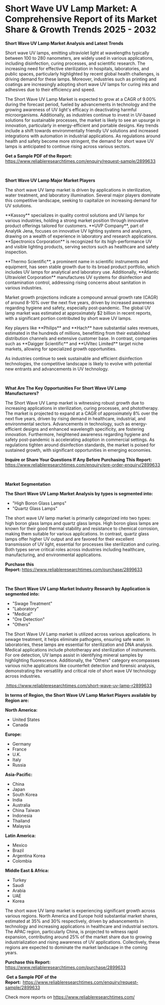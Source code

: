 <p><h1>Short Wave UV Lamp Market: A Comprehensive Report of its Market Share & Growth Trends 2025 - 2032</h1></p><p><strong>Short Wave UV Lamp Market Analysis and Latest Trends</strong></p>
<p><p>Short wave UV lamps, emitting ultraviolet light at wavelengths typically between 100 to 280 nanometers, are widely used in various applications, including disinfection, curing processes, and scientific research. The increasing need for effective sterilization in hospitals, laboratories, and public spaces, particularly highlighted by recent global health challenges, is driving demand for these lamps. Moreover, industries such as printing and coatings are increasingly adopting short wave UV lamps for curing inks and adhesives due to their efficiency and speed.</p><p>The Short Wave UV Lamp Market is expected to grow at a CAGR of 9.00% during the forecast period, fueled by advancements in technology and the growing awareness of UV light's efficacy in deactivating harmful microorganisms. Additionally, as industries continue to invest in UV-based solutions for sustainable processes, the market is likely to see an upsurge in innovation, particularly in energy-efficient and portable designs. Key trends include a shift towards environmentally friendly UV solutions and increased integrations with automation in industrial applications. As regulations around health and safety become more stringent, the demand for short wave UV lamps is anticipated to continue rising across various sectors.</p></p>
<p><strong>Get a Sample PDF of the Report:&nbsp;</strong> <a href="https://www.reliableresearchtimes.com/enquiry/request-sample/2899633?utm_campaign=2639&utm_medium=2&utm_source=Github&utm_content=ia&utm_term=16032025&utm_id=short-wave-uv-lamp">https://www.reliableresearchtimes.com/enquiry/request-sample/2899633</a></p>
<p>&nbsp;</p>
<p><strong>Short Wave UV Lamp Major Market Players</strong></p>
<p><p>The short wave UV lamp market is driven by applications in sterilization, water treatment, and laboratory illumination. Several major players dominate this competitive landscape, seeking to capitalize on increasing demand for UV solutions.</p><p>**Kassoy** specializes in quality control solutions and UV lamps for various industries, holding a strong market position through innovative product offerings tailored for customers. **UVP Company**, part of Analytik Jena, focuses on innovative UV lighting systems and analyzers, drawing on a wealth of experience in laboratory and research applications. **Spectronics Corporation** is recognized for its high-performance UV and visible lighting products, serving sectors such as healthcare and safety inspection.</p><p>**Thermo Scientific**, a prominent name in scientific instruments and equipment, has seen stable growth due to its broad product portfolio, which includes UV lamps for analytical and laboratory use. Additionally, **Atlantic Ultraviolet Corporation** manufactures UV systems for disinfection and contamination control, addressing rising concerns about sanitation in various industries.</p><p>Market growth projections indicate a compound annual growth rate (CAGR) of around 8-10% over the next five years, driven by increased awareness regarding hygiene and safety, especially post-pandemic. The global UV lamp market was estimated at approximately $2 billion in recent reports, with a significant portion contributed by short wave UV lamps.</p><p>Key players like **Philips** and **Hach** have substantial sales revenues, estimated in the hundreds of millions, benefitting from their established distribution channels and extensive customer base. In contrast, companies such as **Daigger Scientific** and **UVItec Limited** target niche markets, allowing for specialized growth opportunities.</p><p>As industries continue to seek sustainable and efficient disinfection technologies, the competitive landscape is likely to evolve with potential new entrants and advancements in UV technology.</p></p>
<p>&nbsp;</p>
<p><strong>What Are The Key Opportunities For Short Wave UV Lamp Manufacturers?</strong></p>
<p><p>The Short Wave UV Lamp market is witnessing robust growth due to increasing applications in sterilization, curing processes, and phototherapy. The market is projected to expand at a CAGR of approximately 8% over the next five years, driven by rising demand in healthcare, industrial, and environmental sectors. Advancements in technology, such as energy-efficient designs and enhanced wavelength specificity, are fostering innovation. Furthermore, heightened awareness regarding hygiene and safety post-pandemic is accelerating adoption in commercial settings. As regulations tighten around disinfection standards, the market is poised for sustained growth, with significant opportunities in emerging economies.</p></p>
<p><strong>Inquire or Share Your Questions If Any Before Purchasing This Report:</strong> <a href="https://www.reliableresearchtimes.com/enquiry/pre-order-enquiry/2899633?utm_campaign=2639&utm_medium=2&utm_source=Github&utm_content=ia&utm_term=16032025&utm_id=short-wave-uv-lamp">https://www.reliableresearchtimes.com/enquiry/pre-order-enquiry/2899633</a></p>
<p>&nbsp;</p>
<p><strong>Market Segmentation</strong></p>
<p><strong>The Short Wave UV Lamp Market Analysis by types is segmented into:</strong></p>
<p><ul><li>"High Boron Glass Lamps"</li><li>"Quartz Glass Lamps"</li></ul></p>
<p><p>The short wave UV lamp market is primarily categorized into two types: high boron glass lamps and quartz glass lamps. High boron glass lamps are known for their good thermal stability and resistance to chemical corrosion, making them suitable for various applications. In contrast, quartz glass lamps offer higher UV output and are favored for their excellent transmission of UV light, essential for processes like sterilization and curing. Both types serve critical roles across industries including healthcare, manufacturing, and environmental applications.</p></p>
<p><strong>Purchase this Report:&nbsp;</strong><a href="https://www.reliableresearchtimes.com/purchase/2899633?utm_campaign=2639&utm_medium=2&utm_source=Github&utm_content=ia&utm_term=16032025&utm_id=short-wave-uv-lamp">https://www.reliableresearchtimes.com/purchase/2899633</a></p>
<p>&nbsp;</p>
<p><strong>The Short Wave UV Lamp Market Industry Research by Application is segmented into:</strong></p>
<p><ul><li>"Swage Treatment"</li><li>"Laboratory"</li><li>"Medical"</li><li>"Ore Detection"</li><li>"Others"</li></ul></p>
<p><p>The Short Wave UV Lamp market is utilized across various applications. In sewage treatment, it helps eliminate pathogens, ensuring safe water. In laboratories, these lamps are essential for sterilization and DNA analysis. Medical applications include phototherapy and sterilization of instruments. For ore detection, UV lamps assist in identifying mineral samples by highlighting fluorescence. Additionally, the "Others" category encompasses various niche applications like counterfeit detection and forensic analysis, demonstrating the versatility and critical role of short wave UV technology across industries.</p></p>
<p><a href="https://www.reliableresearchtimes.com/short-wave-uv-lamp-r2899633?utm_campaign=2639&utm_medium=2&utm_source=Github&utm_content=ia&utm_term=16032025&utm_id=short-wave-uv-lamp">&nbsp;https://www.reliableresearchtimes.com/short-wave-uv-lamp-r2899633</a></p>
<p><strong>In terms of Region, the Short Wave UV Lamp Market Players available by Region are:</strong></p>
<p>
    <p> <strong> North America: </strong>
        <ul>
            <li>United States</li>
            <li>Canada</li>
        </ul>
        </p> 
    <p> <strong> Europe: </strong>
        <ul>
            <li>Germany</li>
            <li>France</li>
            <li>U.K.</li>
            <li>Italy</li>
            <li>Russia</li>
        </ul>
        </p> 
    <p> <strong> Asia-Pacific: </strong>
        <ul>
            <li>China</li>
            <li>Japan</li>
            <li>South Korea</li>
            <li>India</li>
            <li>Australia</li>
            <li>China Taiwan</li>
            <li>Indonesia</li>
            <li>Thailand</li>
            <li>Malaysia</li>
        </ul>
        </p> 
    <p> <strong> Latin America: </strong>
        <ul>
            <li>Mexico</li>
            <li>Brazil</li>
            <li>Argentina Korea</li>
            <li>Colombia</li>
        </ul>
        </p> 
    <p> <strong> Middle East & Africa: </strong>
        <ul>
            <li>Turkey</li>
            <li>Saudi</li>
            <li>Arabia</li>
            <li>UAE</li>
            <li>Korea</li>
        </ul>
    </p>
    </p>
<p><p>The short wave UV lamp market is experiencing significant growth across various regions. North America and Europe hold substantial market shares, estimated at 35% and 30% respectively, driven by advancements in technology and increasing applications in healthcare and industrial sectors. The APAC region, particularly China, is projected to witness rapid expansion, contributing around 25% of the market share due to growing industrialization and rising awareness of UV applications. Collectively, these regions are expected to dominate the market landscape in the coming years.</p></p>
<p><strong>Purchase this Report: </strong><a href="https://www.reliableresearchtimes.com/purchase/2899633?utm_campaign=2639&utm_medium=2&utm_source=Github&utm_content=ia&utm_term=16032025&utm_id=short-wave-uv-lamp">https://www.reliableresearchtimes.com/purchase/2899633</a></p>
<p>&nbsp;<strong>Get a Sample PDF of the Report:&nbsp;&nbsp;</strong><a href="https://www.reliableresearchtimes.com/enquiry/request-sample/2899633?utm_campaign=2639&utm_medium=2&utm_source=Github&utm_content=ia&utm_term=16032025&utm_id=short-wave-uv-lamp">https://www.reliableresearchtimes.com/enquiry/request-sample/2899633</a></p>
<p><strong></strong></p>
<p>Check more reports on <a href="https://www.reliableresearchtimes.com/?utm_campaign=2639&utm_medium=2&utm_source=Github&utm_content=ia&utm_term=16032025&utm_id=short-wave-uv-lamp">https://www.reliableresearchtimes.com/</a></p>